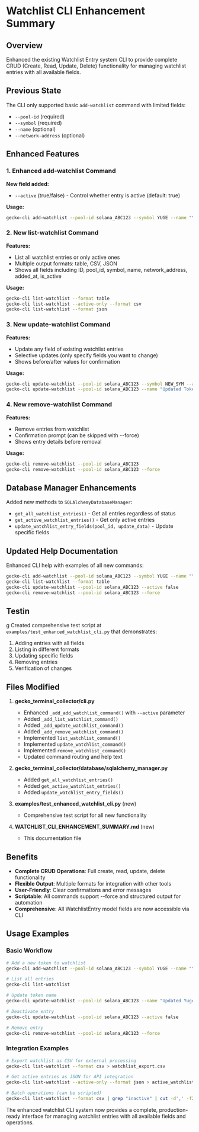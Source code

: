 # Watchlist CLI Enhancement Summary

## Overview
Enhanced the existing Watchlist Entry system CLI to provide complete CRUD (Create, Read, Update, Delete) functionality for managing watchlist entries with all available fields.

## Previous State
The CLI only supported basic `add-watchlist` command with limited fields:
- `--pool-id` (required)
- `--symbol` (required) 
- `--name` (optional)
- `--network-address` (optional)

## Enhanced Features

### 1. Enhanced add-watchlist Command
**New field added:**
- `--active` (true/false) - Control whether entry is active (default: true)

**Usage:**
```bash
gecko-cli add-watchlist --pool-id solana_ABC123 --symbol YUGE --name "Yuge Token" --network-address 5LKH... --active true
```

### 2. New list-watchlist Command
**Features:**
- List all watchlist entries or only active ones
- Multiple output formats: table, CSV, JSON
- Shows all fields including ID, pool_id, symbol, name, network_address, added_at, is_active

**Usage:**
```bash
gecko-cli list-watchlist --format table
gecko-cli list-watchlist --active-only --format csv
gecko-cli list-watchlist --format json
```

### 3. New update-watchlist Command
**Features:**
- Update any field of existing watchlist entries
- Selective updates (only specify fields you want to change)
- Shows before/after values for confirmation

**Usage:**
```bash
gecko-cli update-watchlist --pool-id solana_ABC123 --symbol NEW_SYM --active false
gecko-cli update-watchlist --pool-id solana_ABC123 --name "Updated Token Name"
```

### 4. New remove-watchlist Command
**Features:**
- Remove entries from watchlist
- Confirmation prompt (can be skipped with --force)
- Shows entry details before removal

**Usage:**
```bash
gecko-cli remove-watchlist --pool-id solana_ABC123
gecko-cli remove-watchlist --pool-id solana_ABC123 --force
```

## Database Manager Enhancements
Added new methods to `SQLAlchemyDatabaseManager`:
- `get_all_watchlist_entries()` - Get all entries regardless of status
- `get_active_watchlist_entries()` - Get only active entries  
- `update_watchlist_entry_fields(pool_id, update_data)` - Update specific fields

## Updated Help Documentation
Enhanced CLI help with examples of all new commands:
```bash
gecko-cli add-watchlist --pool-id solana_ABC123 --symbol YUGE --name "Yuge Token"
gecko-cli list-watchlist --format table
gecko-cli update-watchlist --pool-id solana_ABC123 --active false
gecko-cli remove-watchlist --pool-id solana_ABC123 --force
```
## Testin
g
Created comprehensive test script at `examples/test_enhanced_watchlist_cli.py` that demonstrates:
1. Adding entries with all fields
2. Listing in different formats
3. Updating specific fields
4. Removing entries
5. Verification of changes

## Files Modified
1. **gecko_terminal_collector/cli.py**
   - Enhanced `_add_add_watchlist_command()` with `--active` parameter
   - Added `_add_list_watchlist_command()`
   - Added `_add_update_watchlist_command()`  
   - Added `_add_remove_watchlist_command()`
   - Implemented `list_watchlist_command()`
   - Implemented `update_watchlist_command()`
   - Implemented `remove_watchlist_command()`
   - Updated command routing and help text

2. **gecko_terminal_collector/database/sqlalchemy_manager.py**
   - Added `get_all_watchlist_entries()`
   - Added `get_active_watchlist_entries()`
   - Added `update_watchlist_entry_fields()`

3. **examples/test_enhanced_watchlist_cli.py** (new)
   - Comprehensive test script for all new functionality

4. **WATCHLIST_CLI_ENHANCEMENT_SUMMARY.md** (new)
   - This documentation file

## Benefits
- **Complete CRUD Operations**: Full create, read, update, delete functionality
- **Flexible Output**: Multiple formats for integration with other tools
- **User-Friendly**: Clear confirmations and error messages
- **Scriptable**: All commands support --force and structured output for automation
- **Comprehensive**: All WatchlistEntry model fields are now accessible via CLI

## Usage Examples

### Basic Workflow
```bash
# Add a new token to watchlist
gecko-cli add-watchlist --pool-id solana_ABC123 --symbol YUGE --name "Yuge Token"

# List all entries
gecko-cli list-watchlist

# Update token name
gecko-cli update-watchlist --pool-id solana_ABC123 --name "Updated Yuge Token"

# Deactivate entry
gecko-cli update-watchlist --pool-id solana_ABC123 --active false

# Remove entry
gecko-cli remove-watchlist --pool-id solana_ABC123 --force
```

### Integration Examples
```bash
# Export watchlist as CSV for external processing
gecko-cli list-watchlist --format csv > watchlist_export.csv

# Get active entries as JSON for API integration
gecko-cli list-watchlist --active-only --format json > active_watchlist.json

# Batch operations (can be scripted)
gecko-cli list-watchlist --format csv | grep "inactive" | cut -d',' -f2 | xargs -I {} gecko-cli remove-watchlist --pool-id {} --force
```

The enhanced watchlist CLI system now provides a complete, production-ready interface for managing watchlist entries with all available fields and operations.